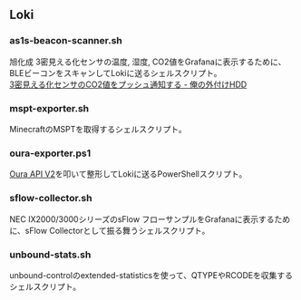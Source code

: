 ## Loki

### as1s-beacon-scanner.sh

旭化成 3密見える化センサの温度, 湿度, CO2値をGrafanaに表示するために、BLEビーコンをスキャンしてLokiに送るシェルスクリプト。  
[3密見える化センサのCO2値をプッシュ通知する - 俺の外付けHDD](https://nyanshiba.com/blog/co2-via-ble/#bluetoothctl)

### mspt-exporter.sh

MinecraftのMSPTを取得するシェルスクリプト。

### oura-exporter.ps1

[Oura API V2](https://cloud.ouraring.com/v2/docs#operation/Multiple_daily_readiness_Documents_v2_usercollection_daily_readiness_get)を叩いて整形してLokiに送るPowerShellスクリプト。

### sflow-collector.sh

NEC IX2000/3000シリーズのsFlow フローサンプルをGrafanaに表示するために、sFlow Collectorとして振る舞うシェルスクリプト。  

### unbound-stats.sh

unbound-controlのextended-statisticsを使って、QTYPEやRCODEを収集するシェルスクリプト。
